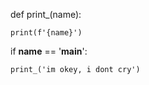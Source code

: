 def print_(name):

    print(f'{name}')

if __name__ == '__main__':

    print_('im okey, i dont cry')

